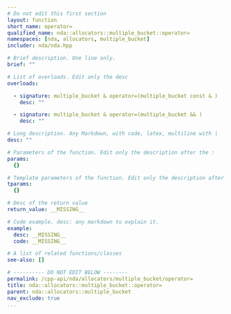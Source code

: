 ```yaml
---
# Do not edit this first section
layout: function
short_name: operator=
qualified_name: nda::allocators::multiple_bucket::operator=
namespaces: [nda, allocators, multiple_bucket]
includer: nda/nda.hpp

# Brief description. One line only.
brief: ""

# List of overloads. Edit only the desc
overloads:

  - signature: multiple_bucket & operator=(multiple_bucket const & )
    desc: ""

  - signature: multiple_bucket & operator=(multiple_bucket && )
    desc: ""

# Long description. Any Markdown, with code, latex, multiline with |
desc: ""

# Parameters of the function. Edit only the description after the :
params:
  {}

# Template parameters of the function. Edit only the description after the :
tparams:
  {}

# Desc of the return value
return_value: __MISSING__

# Code example. desc: any markdown to explain it.
example:
  desc: __MISSING__
  code: __MISSING__

# A list of related functions/classes
see-also: []

# ---------- DO NOT EDIT BELOW --------
permalink: /cpp-api/nda/allocators/multiple_bucket/operator=
title: nda::allocators::multiple_bucket::operator=
parent: nda::allocators::multiple_bucket
nav_exclude: true
...
```


